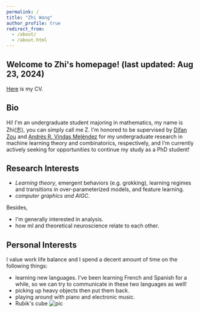 ```yaml
---
permalink: /
title: "Zhi Wang"
author_profile: true
redirect_from: 
  - /about/
  - /about.html
---
```

Welcome to Zhi's homepage! (last updated: Aug 23, 2024)
------
[Here](http://Zhi0467.github.io/files/CV.pdf) is my CV.

Bio
------
Hi! I'm an undergraduate student majoring in mathematics, my name is Zhi(志), you can simply call me Z. I'm honored to be supervised by [Difan Zou](https://difanzou.github.io) and [Andrés R. Vindas Meléndez](https://math.hmc.edu/arvm/) for my undergraduate research in machine learning theory and combinatorics, respectively, and I'm currently actively seeking for opportunities to continue my study as a PhD student!

Research Interests
------
- *Learning theory*, emergent behaviors (e.g. grokking), learning regimes and transitions in over-parameterized models, and feature learning.
- *computer graphics and AIGC*.

Besides,
- I'm generally interested in analysis.
- how ml and theoretical neuroscience relate to each other.

Personal Interests
------
I value work life balance and I spend a decent amount of time on the following things:
- learning new languages. I've been learning French and Spanish for a while, so we can try to communicate in these two languages as well!
- picking up heavy objects then put them back.
- playing around with piano and electronic music.
- Rubik's cube
![pic](http://Zhi0467.github.io/files/cubing.jpg)
